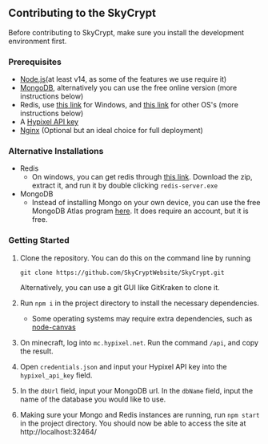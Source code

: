 Contributing to the SkyCrypt
----------------------------

Before contributing to SkyCrypt, make sure you install the development environment first.

### Prerequisites
- [Node.js](https://nodejs.org)(at least v14, as some of the features we use require it)
- [MongoDB](https://docs.mongodb.com/manual/administration/install-community/), alternatively you can use the free online version (more instructions below)
- Redis, use [this link](https://github.com/MicrosoftArchive/redis/releases/tag/win-3.2.100) for Windows, and [this link](https://redis.io/) for other OS's (more instructions below)
- A [Hypixel API key](https://api.hypixel.net/)
- [Nginx](https://www.nginx.com/) (Optional but an ideal choice for full deployment)

### Alternative Installations

- Redis
    - On windows, you can get redis through [this link](https://github.com/MicrosoftArchive/redis/releases/tag/win-3.2.100). Download the zip, extract it, and run it by double clicking `redis-server.exe`
- MongoDB
    - Instead of installing Mongo on your own device, you can use the free MongoDB Atlas program [here](https://www.mongodb.com/). It does require an account, but it is free.

### Getting Started

1. Clone the repository. You can do this on the command line by running 
    ```
    git clone https://github.com/SkyCryptWebsite/SkyCrypt.git
     ```
    Alternatively, you can use a git GUI like GitKraken to clone it.

2. Run `npm i` in the project directory to install the necessary dependencies.
    - Some operating systems may require extra dependencies, such as [node-canvas](https://github.com/Automattic/node-canvas/wiki)
3. On minecraft, log into `mc.hypixel.net`. Run the command `/api`, and copy the result.
4. Open `credentials.json` and input your Hypixel API key into the `hypixel_api_key` field.
5. In the `dbUrl` field, input your MongoDB url. In the `dbName` field, input the name of the database you would like to use.
6. Making sure your Mongo and Redis instances are running, run `npm start` in the project directory. You should now be able to access the site at http://localhost:32464/
